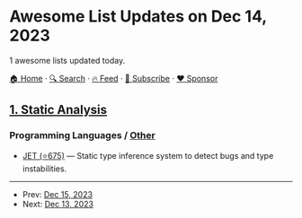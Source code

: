 # Awesome List Updates on Dec 14, 2023

1 awesome lists updated today.

[🏠 Home](/README.md) · [🔍 Search](https://www.trackawesomelist.com/search/) · [🔥 Feed](https://www.trackawesomelist.com/rss.xml) · [📮 Subscribe](https://trackawesomelist.us17.list-manage.com/subscribe?u=d2f0117aa829c83a63ec63c2f&id=36a103854c) · [❤️  Sponsor](https://github.com/sponsors/theowenyoung)



## [1. Static Analysis](/content/analysis-tools-dev/static-analysis/README.md)

### Programming Languages / [Other](#other-1)

*   [JET (⭐675)](https://github.com/aviatesk/JET.jl) — Static type inference system to detect bugs and type instabilities.

---

- Prev: [Dec 15, 2023](/content/2023/12/15/README.md)
- Next: [Dec 13, 2023](/content/2023/12/13/README.md)